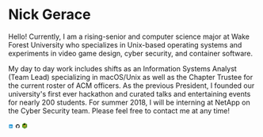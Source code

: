 # Nick Gerace

Hello! Currently, I am a rising-senior and computer science major at Wake Forest University who specializes in Unix-based operating systems and experiments in video game design, cyber security, and container software. 

My day to day work includes shifts as an Information Systems Analyst (Team Lead) specializing in macOS/Unix as well as the Chapter Trustee for the current roster of ACM officers. As the previous President, I founded our university's first ever hackathon and curated talks and entertaining events for nearly 200 students. For summer 2018, I will be interning at NetApp on the Cyber Security team. Please feel free to contact me at any time!

[<img src="linkedin.png" alt="linkedin" style="width: 10px;"/>](https://linkedin.com/in/nickgerace)
[<img src="github.png" alt="github" style="width: 10px;"/>](https://github.com/nickgerace)
[<img src="wakehackslogo.png" alt="wakehackslogo" style="width: 10px;"/>](https://acm.cs.wfu.edu)
